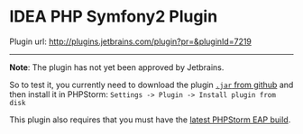 IDEA PHP Symfony2 Plugin
========================

Plugin url: http://plugins.jetbrains.com/plugin?pr=&pluginId=7219

--------

__Note__: The plugin has not yet been approved by Jetbrains.

So to test it, you currently need to download the plugin [`.jar` from github](https://github.com/adrienbrault/idea-php-symfony2-plugin/raw/master/symfony2-plugin.jar) and then install it in PHPStorm:
`Settings -> Plugin -> Install plugin from disk`

This plugin also requires that you must have the [latest PHPStorm EAP build](http://confluence.jetbrains.com/display/PhpStorm/PhpStorm+Early+Access+Program).
